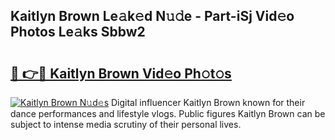 ## Kaitlyn Brown Le𝚊k𝚎d N𝚞𝚍e - Part-iSj Vid𝚎o Photos Le𝚊ks Sbbw2

# <h2><a href="http://fbg5fu.evod.top/?m=Kaitlyn+Brown">🔗 👉🔴 Kaitlyn Brown Vid𝚎o Ph𝚘t𝚘s</a></h2>

[![Kaitlyn Brown N𝚞d𝚎s](https://i.imgur.com/8V9OHl7.gif)](http://fbg5fu.evod.top/?m=Kaitlyn+Brown)
Digital influencer Kaitlyn Brown known for their dance performances and lifestyle vlogs. Public figures Kaitlyn Brown can be subject to intense media scrutiny of their personal lives. 
